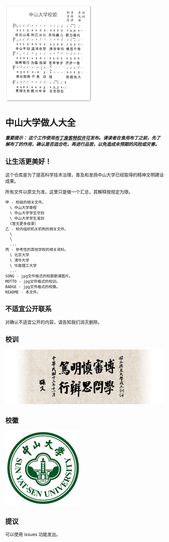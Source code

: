![](SONG)

中山大学做人大全
=============

***重要提示： 这个工作使用[布丁食客特权许可](./LICENSE)发布。请读者在食用布丁之前，先了解布丁的作用，确认是否适合吃，再进行品尝，以免造成未预期的风险或灾害。***

让生活更美好！
-----------

这个仓库是为了提高科学技术治理，普及和发扬中山大学已经取得的精神文明建设成果。

所有文件以原文为准，这里只是做一个汇总，其解释按规定为限。

```
甲 - 校级的相关文件。
  \ 中山大学章程
  \ 中山大学学生守则
  \ 中山大学学生准则
  (暂无更多收录）
乙 - 校内组织机关机构的相关文件。
  \ 
  \ 
  ... 
丙 - 参考性的其他学校的相关资料。
  \ 北京大学
  \ 清华大学
  \ 华南理工大学
  ...
SONG - jpg文件格式的校歌歌谱图片。
MOTTO - jpg文件格式的校训。
BADGE - jpg文件格式的校徽。
README - 本文件。
```

不适宜公开联系
------------

对确认不适宜公开的内容，请告知我们消灭删除。

校训
----

![](MOTTO)

校徽
-----

![](BADGE)

提议
----

可以使用 issues 功能发出。


